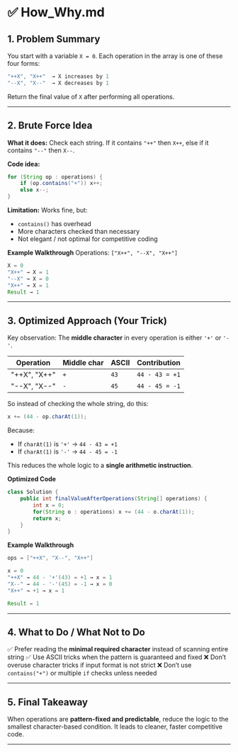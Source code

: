 # ✅ **How_Why.md**

## **1. Problem Summary**

You start with a variable `X = 0`. Each operation in the array is one of these four forms:

```java
"++X", "X++"  → X increases by 1
"--X", "X--"  → X decreases by 1
```

Return the final value of `X` after performing all operations.

---

## **2. Brute Force Idea**

**What it does:**
Check each string. If it contains `"++"` then `X++`, else if it contains `"--"` then `X--`.

**Code idea:**

```java
for (String op : operations) {
    if (op.contains("+")) x++;
    else x--;
}
```

**Limitation:**
Works fine, but:

* `contains()` has overhead
* More characters checked than necessary
* Not elegant / not optimal for competitive coding

**Example Walkthrough**
Operations: `["X++", "--X", "X++"]`

```java
X = 0
"X++" → X = 1
"--X" → X = 0
"X++" → X = 1
Result → 1
```

---

## **3. Optimized Approach (Your Trick)**

Key observation:
The **middle character** in every operation is either `'+'` or `'-'`.

| Operation    | Middle char | ASCII | Contribution   |
| ------------ | ----------- | ----- | -------------- |
| "++X", "X++" | `+`         | `43`  | `44 - 43 = +1` |
| "--X", "X--" | `-`         | `45`  | `44 - 45 = -1` |

So instead of checking the whole string, do this:

```java
x += (44 - op.charAt(1));
```

Because:

* If `charAt(1)` is `'+'` → `44 - 43 = +1`
* If `charAt(1)` is `'-'` → `44 - 45 = -1`

This reduces the whole logic to a **single arithmetic instruction**.

**Optimized Code**

```java
class Solution {
    public int finalValueAfterOperations(String[] operations) {
        int x = 0;
        for(String o : operations) x += (44 - o.charAt(1));
        return x;
    }
}
```

**Example Walkthrough**

```java
ops = ["++X", "X--", "X++"]

x = 0
"++X" → 44 - '+'(43) = +1 → x = 1
"X--" → 44 - '-'(45) = -1 → x = 0
"X++" → +1 → x = 1

Result = 1
```

---

## **4. What to Do / What Not to Do**

✅ Prefer reading the **minimal required character** instead of scanning entire string
✅ Use ASCII tricks when the pattern is guaranteed and fixed
❌ Don’t overuse character tricks if input format is not strict
❌ Don’t use `contains("+")` or multiple `if` checks unless needed

---

## **5. Final Takeaway**

When operations are **pattern-fixed and predictable**, reduce the logic to the smallest character-based condition. It leads to cleaner, faster competitive code.

---
